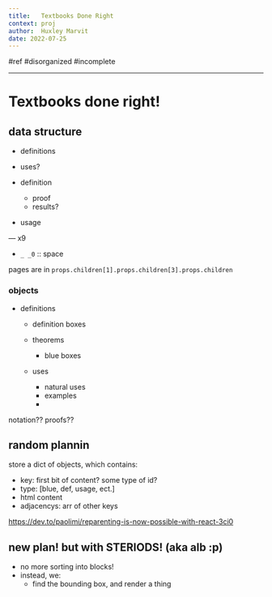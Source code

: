 ```yaml
---
title:   Textbooks Done Right
context: proj
author:  Huxley Marvit
date: 2022-07-25
---
```


#ref
#disorganized #incomplete

***

# Textbooks done right!

## data structure

- definitions
- uses?



- definition 
	- proof
	- results?
- usage

— x9

- `_ _0` :: space


pages are in `props.children[1].props.children[3].props.children`

### objects

- definitions
	- definition boxes
	- theorems
		- blue boxes
		
	- uses
		- natural uses
		- examples
		- 


notation??
proofs??

## random plannin
store a dict of objects, which contains:
- key: first bit of content? some type of id?
- type: [blue, def, usage, ect.]
- html content
- adjacencys: arr of other keys


https://dev.to/paolimi/reparenting-is-now-possible-with-react-3ci0


## new plan! but with STERIODS! (aka alb :p)
- no more sorting into blocks!
- instead, we:
	- find the bounding box, and render a thing 





















